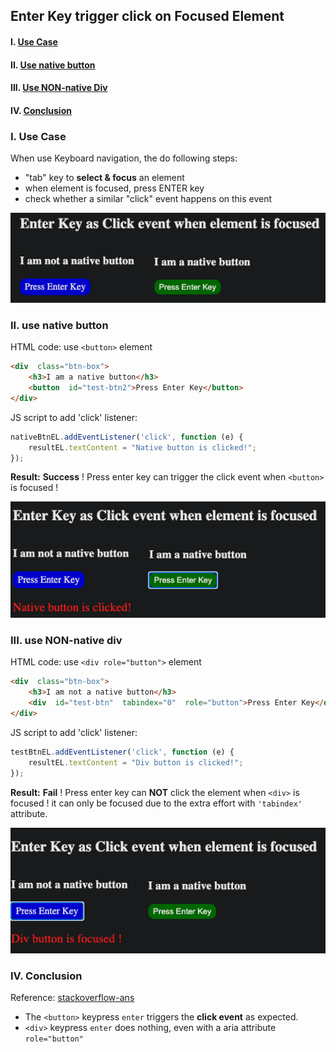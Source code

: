 ## Enter Key trigger click on Focused Element

#### I. [Use Case](#question1)

#### II. [Use native button](#question2)

#### III. [Use NON-native Div](#question3)

#### IV. [Conclusion ](#question4)

<div id="question1" />

### I. Use Case

When use Keyboard navigation, the do following steps:
- "tab" key to **select & focus** an element
- when element is focused, press ENTER key
- check whether a similar "click" event happens on this event

![image](../assets/enterkey_button_click.png)

<div id="question2" />

### II. use native button

HTML code: use `<button>` element
```html
<div  class="btn-box">
	<h3>I am a native button</h3>
	<button  id="test-btn2">Press Enter Key</button>
</div>
```

JS script to add 'click' listener:
```js
nativeBtnEL.addEventListener('click', function (e) {
	resultEL.textContent = "Native button is clicked!";
});
```

**Result:**
**Success** ! Press enter key can trigger the click event when `<button>` is focused !

![image](../assets/nativebutton_enter.png)

<div id="question3" />

### III. use NON-native div

HTML code: use `<div role="button">` element
```html
<div  class="btn-box">
	<h3>I am not a native button</h3>
	<div  id="test-btn"  tabindex="0"  role="button">Press Enter Key</div>
</div>
```

JS script to add 'click' listener:
```js
testBtnEL.addEventListener('click', function (e) {
	resultEL.textContent = "Div button is clicked!";
});
```

**Result:**
**Fail** ! Press enter key can **NOT** click the element  when `<div>` is focused ! it can only be focused due to the extra effort with `'tabindex'` attribute.

![image](../assets/divbutton_enter.png)

<div id="question4" />

### IV. Conclusion

Reference: [stackoverflow-ans](https://stackoverflow.com/questions/42034359/trigger-click-event-on-keypress-for-any-focused-element)

- The `<button>` keypress `enter` triggers the **click event** as expected.
- `<div>` keypress `enter` does nothing, even with a aria attribute `role="button"`
